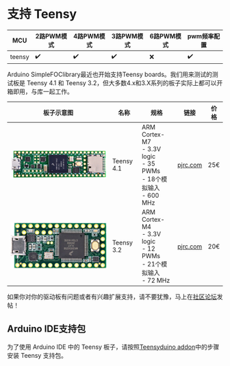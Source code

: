 
# 支持 Teensy

MCU | 2路PWM模式 | 4路PWM模式 | 3路PWM模式 | 6路PWM模式 | pwm频率配置 
--- | --- |--- |--- |--- |--- 
teensy | ✔️ | ✔️ | ✔️ | ❌ | ✔️ 

Arduino <span>Simple<span>FOC</span>library</span>最近也开始支持Teensy boards。我们用来测试的测试板是 Teensy 4.1 和 Teensy 3.2，但大多数4.x和3.X系列的板子实际上都可以开箱即用，与库一起工作。

 板子示意图 | 名称 | 规格 | 链接 | 价格 
---- | --- | --- | --- | --- 
[<img src="extras/Images/teensy41_4.jpg" class="imgtable150">](https://www.pjrc.com/store/teensy41.html) | Teensy 4.1 | ARM Cortex-M7 <br>- 3.3V logic<br> - 35 PWMs<br>- 18个模拟输入 <br>- 600 MHz | [pjrc.com](https://www.pjrc.com/store/teensy41.html)| 25€ 
[<img src="extras/Images/teensy32.jpg" class="imgtable150">](https://www.pjrc.com/store/teensy32.html) | Teensy 3.2 | ARM Cortex-M4 <br>- 3.3V logic<br> - 12 PWMs<br>- 21个模拟输入 <br>- 72 MHz | [pjrc.com](https://www.pjrc.com/store/teensy32.html)| 20€ 

如果你对你的驱动板有问题或者有兴趣扩展支持，请不要犹豫，马上在[社区论坛](https://community.simplefoc.com)发帖！

## Arduino IDE支持包
为了使用 Arduino IDE 中的 Teensy 板子，请按照[Teensyduino addon](https://www.pjrc.com/teensy/td_download.html)中的步骤安装 Teensy 支持包。